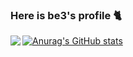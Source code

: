 ### Here is be3's profile 🐈
[![Anurag's GitHub stats](https://github-readme-stats.vercel.app/api?username=Be3751&theme=dark&show_icons=true)](https://github.com/anuraghazra/github-readme-stats)
<a href="https://github.com/anuraghazra/github-readme-stats">
  <img align="left" src="https://github-readme-stats.vercel.app/api/top-langs/?username=Be3751&layout=compact&theme=dark" />
</a>
